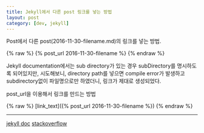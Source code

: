 ```yaml
---
title: Jekyll에서 다른 post 링크를 넣는 방법
layout: post
category: [dev, jekyll]
--- 
```



Post에서 다른 post(2016-11-30-filename.md)의 링크를 넣는 방법.

{% raw %}
    {% post_url 2016-11-30-filename %}
{% endraw %}

Jekyll documentation에서는 sub directory가 있는 경우 subDirectory를 명시하도록 되어있지만, 시도해보니, directory path를 넣으면 compile error가 발생하고 subdirectory없이 파일명으로만 하였더니, 링크가 제대로 생성되었다.



post_url을 이용해서 링크를 만드는 방법

{% raw %}
    [link_text]({% post_url 2016-11-30-filename %})
{% endraw %}


---
[jekyll doc][1]
[stackoverflow][2]

[1]: http://jekyllrb.com/docs/templates/#post_url
[2]: http://stackoverflow.com/questions/4629675/jekyll-markdown-internal-links